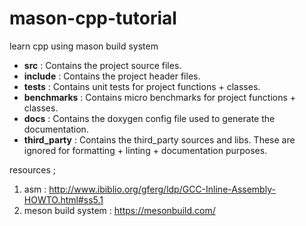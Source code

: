 # mason-cpp-tutorial
learn cpp using mason build system


* **src** : Contains the project source files.
* **include** : Contains the project header files.
* **tests** : Contains unit tests for project functions + classes.
* **benchmarks** :  Contains micro benchmarks for project functions + classes.
* **docs** : Contains the doxygen config file used to generate the documentation.
* **third_party** : Contains the third_party sources and libs. These are ignored for formatting + linting + documentation purposes.


resources ;

1. asm : http://www.ibiblio.org/gferg/ldp/GCC-Inline-Assembly-HOWTO.html#ss5.1
2. meson build system : https://mesonbuild.com/